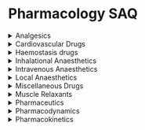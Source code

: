 # Pharmacology SAQ

<details><summary>Analgesics</summary><p>

- [2000A15 Opioids - Respiratory Effects](analgesics/2000A15_opioids_respiratory_effects.htm)
- [2006A07 Naloxone](analgesics/2006A07_naloxone.htm)
- [2007A03 Opioids - inter-individual variation](analgesics/2007A03_opioids_inter_individual_variation.htm)
- [2007B03 Opioids - transition from IV to oral](analgesics/2007B03_opioids_transition_from_iv_to_oral.htm)
- [2008B04 Ketamine - use in post-op analgesia](analgesics/2008B04_ketamine_use_in_post_op_analgesia.htm)
- [2009A05 Intrathecal opioids](analgesics/2009A05_intrathecal_opioids.htm)
- [2010B01 Morphine vs oxycodone](analgesics/2010B01_morphine_vs_oxycodone.htm)
- [2011A06 Remifentanil](analgesics/2011A06_remifentanil.htm)
- [2013B12 Alfentanil vs fentanyl](analgesics/2013B12_alfentanil_vs_fentanyl.htm)
- [2013C08 Opioid metabolism - morphine, pethidine and codeine](analgesics\2013C08_opioid_metabolism_morphine_pethidine_and_codeine.htm)
- [2014A10 Morphine vs tramadol](analgesics/2014A10_morphine_vs_tramadol.htm)
- [2014A11 Aspirin overdose vs paracetamol overdose](analgesics/2014A11_aspirin_overdose_vs_paracetamol_overdose.htm)
- [2015A11 Morphine PCA vs fentanyl PCA](analgesics/2015A11_morphine_pca_vs_fentanyl_pca.htm)
- [2016B12 Opioids - mechanism of analgesia](analgesics/2016B12_opioids_mechanism_of_analgesia.htm)
- [2017B12 Non-steroidal anti-inflammatory drugs](analgesics/2017B12_nsaids.htm)
- [2017B15 Tramadol](analgesics/2017B15_tramadol.htm)
- [2018A05 Opioids - therapeutic and adverse effects](analgesics/2018A05_opioids_therapeutic_and_adverse_effects.htm)
- [2019A14 Tramadol - metabolism and excretion](analgesics/2019A14_tramadol_metabolism_and_excretion.htm)

</p></details>

<details><summary>Cardiovascular Drugs</summary><p>

- [1999B12 Sodium nitroprusside](cardiovascular_drugs/1999B12_sodium_nitroprusside.htm)
- [2001A15 Esmolol vs propranolol](cardiovascular_drugs/2001A15_esmolol_vs_propranolol.htm)
- [2002B08 Vasopressin](cardiovascular_drugs/2002B08_vasopressin.htm)
- [2004B06 Glyceryl trinitrate](cardiovascular_drugs/2004B06_glyceryl_trinitrate.htm)
- [2006B01 Treatment of hypotension due to subarachnoid block](cardiovascular_drugs/2006B01_treatment_of_hypotension_due_to_subarachnoid_block.htm)
- [2006B07 Treatment of ventricular fibrillation](cardiovascular_drugs/2006B07_treatment_of_ventricular_fibrillation.htm)
- [2007A08 Treatment of chronic LV failure](cardiovascular_drugs/2007A08_treatment_of_chronic_lv_failure.htm)
- [2008A08 Treatment of myocardial ischaemia](cardiovascular_drugs/2008A08_treatment_of_myocardial_ischaemia.htm)
- [2012B05 Drugs acting on the renin-angiotensin system](cardiovascular_drugs/2012B05_drugs_acting_on_the_renin_angiotensin_system.htm)
- [2015A08 Treatment of intra-operative hypertension](cardiovascular_drugs/2015A08_treatment_of_intra_operative_hypertension.htm)
- [2016A08 Treatment of hypertension in pregnancy](cardiovascular_drugs/2016A08_treatment_of_hypertension_in_pregnancy.htm)
- [2016A09 Amiodarone](cardiovascular_drugs/2016A09_amiodarone.htm)
- [2017B07 Ephedrine vs noradrenaline](cardiovascular_drugs/2017B07_ephedrine_vs_noradrenaline.htm)
- [2018A08 Metoprolol](cardiovascular_drugs/2018A08_metoprolol.htm)
- [2018B10 Inotropes](cardiovascular_drugs/2018B10_inotropes.htm)

</p></details>

<details><summary>Haemostasis drugs</summary><p>
  
- [2004A08 Unfractionated heparin - adverse effects](haemostasis_drugs/2004A08_unfractionated_heparin_adverse_effects.htm)
- [2008B07 Anti-platelets](haemostasis_drugs/2008B07_anti_platelets.htm)
- [2011B05 Protamine](haemostasis_drugs/2011B05_protamine.htm)
- [2012B01 Warfarin](haemostasis_drugs/2012B01_warfarin.htm)
- [2014B08 Bridging from warfarin to low molecular weight heparins](haemostasis_drugs/2014B08_bridging_from_warfarin_to_low_molecular_weight_heparins.htm)
- [2017A08 Unfractionated heparin vs low molecular weight heparins](haemostasis_drugs/2017A08_unfractionated_heparin_vs_low_molecular_weight_heparins.htm)

</p></details>

<details><summary>Inhalational Anaesthetics</summary><p>

- [1999A14 Volatile anaesthetics - renal effects](inhalational_anaesthetics/1999A14_volatile_anaesthetics_renal_effects.htm)
- [2000A09 Volatile anaesthetics - cardiovascular effects](inhalational_anaesthetics/2000A09_volatile_anaesthetics_cardiovascular_effects.htm)
- [2001A12 Volatile anaesthetics - respiratory effects](inhalational_anaesthetics/2001A12_volatile_anaesthetics_respiratory_effects.htm)
- [2001B10 Nitrous oxide - adverse effects](inhalational_anaesthetics/2001B10_nitrous_oxide_adverse_effects.htm)
- [2004A01 Isoflurane - CNS effects](inhalational_anaesthetics/2004A01_isoflurane_CNS_effects.htm)
- [2005B01 Isoflurane - metabolism](inhalational_anaesthetics/2005B01_isoflurane_metabolism.htm)
- [2009A01 Minimum alveolar concentration](inhalational_anaesthetics/2009A01_minimum_alveolar_concentration.htm)
- [2010A03 Desflurane - adverse effects](inhalational_anaesthetics/2010A03_desflurane_adverse_effects.htm)
- [2011A07 Nitrous oxide - advantages and disadvantages](inhalational_anaesthetics/2011A07_nitrous_oxide_advantages_and_disadvantages.htm)
- [2012A02 Nitrous oxide - pharmacokinetics](inhalational_anaesthetics/2012A02_nitrous_oxide_pharmacokinetics.htm)
- [2013C02 Xenon - advantages and disadvantages](inhalational_anaesthetics/2013C02_xenon_advantages_and_disadvantages.htm)
- [2014B03 Malignant hyperthermia](inhalational_anaesthetics/2014B03_malignant_hyperthermia.htm)
- [2015A07 Sevoflurane - effects on muscle](inhalational_anaesthetics/2015A07_sevoflurane_effects_on_muscle.htm)
- [2017B05 Inhalational anaesthetics - rate of onset](inhalational_anaesthetics_2017B05_inhalational_anaesthetics_rate_of_onset.htm)
- [2018A03 Volatile anaesthetics - mechanism of hypnosis](inhalational_anaesthetics_2018A03_volatile_anaesthetics_mechanism_of_hypnosis.htm)
- [2018A06 Sevoflurane - rate of washout.htm](inhalational_anaesthetics/2018A06_sevoflurane_rate_of_washout.htm)
- [2019A09 Inhalational anaesthetics - wash-in curves](inhalational_anaesthetics/2019A09_inhalational_anaesthetics_wash_in_curves.htm)
- [2019A10 Sevoflurane - effects on regional circulations](inhalational_anaesthetics/2019A10_sevoflurane_regional_circulation_effects.htm)

</p></details>

<details><summary>Intravenous Anaesthetics</summary><p>
  
- [1999A16 Alpha 2 adrenoceptor agonist](intravenous_anaesthetics/1999A16_alpha_2_adrenoceptor_agonist.htm)
- [2002A11 Thiopentone and ketamine - non-CNS effects](intravenous_anaesthetics/2002A11_thiopentone_and_ketamine_non_CNS_effects.htm)
- [2002A16 Flumazenil](intravenous_anaesthetics/2002A16_flumazenil.htm)
- [2003B06 Alpha 2 adrenoceptor agonists - and limitations of clonidine](intravenous_anaesthetics/2003B06_alpha_2_adrenoceptor_agonists_and_limitations_of_clonidine.htm)
- [2004B07 Propofol - inter-invididual variatation in elimination half life](intravenous_anaesthetics/2004B07_propofol_inter_individual_variation_in_elimination_half_life.htm)
- [2006B03 Intravenous induction agents - inter-individual variation](intravenous_anaesthetics/2006B03_intravenous_induction_agents_inter_individual_variation.htm)
- [2007A04 Propofol TIVA vs ketamine TIVA](intravenous_anaesthetics/2007A04_propofol_tiva_vs_ketamine_tiva.htm)
- [2008A03 Ideal sedative](intravenous_anaesthetics/2008A03_ideal_sedative.htm)
- [2008B02 Propofol TIVA](intravenous_anaesthetics/2008B02_propofol_tiva.htm)
- [2008B03 Clonidine](intravenous_anaesthetics/2008B03_clonidine.htm)
- [2009B02 Propofol - adverse effects](intravenous_anaesthetics/2009B02_propofol_adverse_effects.htm)
- [2012A07 Ketamine TIVA](intravenous_anaesthetics/2012A07_ketamine_tiva.htm)
- [2012B02 Propofol vs sevoflurane - kinetics, CVS, CNS effects](intravenous_anaesthetics/2012B02_propofol_vs_sevoflurane_kinetics_cvs_cns_effects.htm)
- [2015A12 Intravenous induction - rate of onset](intravenous_anaesthetics/2015A12_intravenous_induction_rate_of_onset.htm)
- [2017B14 Propofol - non-CNS effects](intravenous_anaesthetics/2017B14_propofol_non_cns_effects.htm)
- [2018A07 Intravenous induction - dosing in youth, old age and shock](intravenous_anaesthetics/2018A07_intravenous_induction_dosing_in_youth_old_age_and_shock.htm)
- [2018B11 Midazolam](intravenous_anaesthetics/2018B11_midazolam.htm)
- [2019A11 Propofol TCI](intravenous_anaesthetics/2019A11_propofol_tci.htm)

</p></details>

<details><summary>Local Anaesthetics</summary><p>
  
- [2002A09 Local anaesthetic toxicity](local_anaesthetics/2002A09_local_anaesthetic_toxicity.htm)
- [2003A03 Local anaesthetics - mechanism of action](local_anaesthetics/2003A03_local_anaesthetics_mechanism_of_action.htm)
- [2004A03 Local anaesthetics - topical agents](local_anaesthetics/2004A02_local_anaesthetics_topical_agents.htm)
- [2004B02 Ropivacaine](local_anaesthetics/2004B02_ropivacaine.htm)
- [2005B03 Lignocaine - physicochemical characteristics](local_anaesthetics/2005B03_lignocaine_physicochemical_characteristics.htm)
- [2007A02 Local anaesthetics - neuraxial pharmacokinetics](local_anaesthetics/2007A02_local_anaesthetics_neuraxial_pharmacokinetics.htm)
- [2010A01 Local anaesthetics - structure-activity relationships](local_anaesthetics/2010A01_local_anaesthetics_structure_activity_relationships.htm)
- [2011A01 Local anaesthetic systemic toxicity - risk factors](local_anaesthetics/2011A01_local_anaesthetic_systemic_toxicity_risk_factors.htm)
- [2015A04 Local anaesthetics - nasal application](local_anaesthetics/2015A04_local_anaesthetics_nasal_application.htm)
- [2016A06 Local anaesthetics - rate of onset](local_anaesthetics/2016A06_local_anaesthetics_rate_of_onset.htm)
- [2017A12 Total spinal anaesthesia](local_anaesthetics_2017A12_total_spinal_anaesthesia.htm)
- [2017B08 Local anaesthetics - rate of offset](local_anaesthetics/2017B08_local_anaesthetics_rate_of_offset.htm)
- [2019A08 Local anaesthetic systemic toxicity - features](local_anaesthetics/2019A08_local_anaesthetic_systemic_toxicity_features.htm)

</p></details>

<details><summary>Miscellaneous Drugs</summary><p>
  
- [2000A12 Oxytocin](miscellaneous_drugs/2000A12_oxytocin.htm)
- [2000A14 Ester drugs](miscellaneous_drugs/2000A14_ester_drugs.htm)
- [2004B03 Anti-histamines](miscellaneous_drugs/2004B03_anti_histamines.htm)
- [2005B07 Droperidol](miscellaneous_drugs/2005B07_droperidol.htm)
- [2008A02 Diuretics](miscellaneous_drugs/2008A02_diuretics.htm)
- [2008B06 Colloids](miscellaneous_drugs/2008B06_colloids.htm)
- [2009A04 Atropine vs glycopyrrolate](miscellaneous_drugs/2009A04_atropine_vs_glycopyrrolate.htm)
- [2009A07 Serotonergic drugs](miscellaneous_drugs/2009A07_serotonergic_drugs.htm)
- [2009B03 Anti-emetics and pro-emetics](miscellaneous_drugs/2009B03_anti_emetics_and_pro_emetics.htm)
- [2010A07 Drugs acting at the nicotinic cholinergic receptor](miscellaneous_drugs/2010A07_drugs_acting_at_the_nicotinic_cholinergic_receptor.htm)
- [2010A08 Anti-depressants](miscellaneous_drugs/2010A08_anti_depressants.htm)
- [2012A03 Anti-aspiration drugs](miscellaneous_drugs/2012A03_anti_aspiration_drugs.htm)
- [2013C01 Oral hypoglycaemics](miscellaneous_drugs/2013C01_oral_hypoglycaemics.htm)
- [2014A06 Bronchodilators](miscellaneous_drugs/2014A06_bronchodilators.htm)
- [2014A13 Normal saline vs 4% albumin](miscellaneous_drugs/2014A13_normal_saline_vs_4pc_albumin.htm)
- [2014B14 Mannitol](miscellaneous_drugs/2014B14_mannitol.htm)
- [2016B11 Gentamicin](miscellaneous_drugs/2016B11_gentamicin.htm)
- [2016B15 Anti-emetics](miscellaneous_drugs/2016B15_anti_emetics.htm)
- [2018B13 Oxytocics and tocolytics](miscellaneous_drugs/2018B13_oxytocics_and_tocolytics.htm)
- [2019A13 Antibiotic chemoprophylaxis](miscellaneous_drugs/2019A13_antibiotic_chemoprophylaxis.htm)

</p></details>

<details><summary>Muscle Relaxants</summary><p>
  
- [2000B16 Atracurium vs cisatracurium](muscle_relaxants/2000B16_atracurium_vs_cisatracurium.htm)
- [2002B05 Suxamethonium - causes of prologned effect](muscle_relaxants/2002B05_suxamethonium_causes_of_prolonged_effect.htm)
- [2004A02 Non-depolarising relaxants - rate of onset](muscle_relaxants/2004A02_non_depolarising_relaxants_rate_of_onset.htm)
- [2006B04 Suxamethonium vs rocuronium - rapid sequence induction](muscle_relaxants/2006B04_suxamethonium_vs_rocuronium_rapid_sequence_induction.htm)
- [2007B06 Suxamethonium - mechanisms of phase 1 and phase 2 block](muscle_relaxants/2007B06_suxamethonium_mechanisms_of_phase_1_and_phase_2_block.htm)
- [2009B05 Non-depolarising relaxants - inter-individual variation](muscle_relaxants/2009B05_non_depolarising_relaxants_inter_individual_variation.htm)
- [2010B05 Reversal - anti-cholinesterases](muscle_relaxants/2010B05_reversal_anticholinesterases.htm)
- [2013C04 Relaxants - cardiovascular effects](muscle_relaxants/2013C04_relaxants_cardiovascular_effects.htm)
- [2014A02 Non-depolarising relaxants - log dose response curve](muscle_relaxants/2014A02_non_depolarising_relaxants_log_dose_response_curve.htm)
- [2016A04 Non-depolarising relaxants - adverse effects](muscle_relaxants/2016A04_non_depolarising_relaxants_adverse_effects.htm)
- [2016B10 Reversal - neostigmine](muscle_relaxants/2016B10_reversal_neostigmine.htm)
- [2017A06 Suxamethonium - adverse effects](muscle_relaxants/2017A06_suxamethonium_adverse_effects.htm)
- [2018A12 Reversal - neostigmine vs sugammadex](muscle_relaxants/2018A12_reversal_neostigmine_vs_sugammadex.htm)
- [2018B04 Suxamethonium vs rocuronium](muscle_relaxants/2018B04_suxamethonium_vs_rocuronium.htm)
- [2019A12 Non-depolarising relaxants - rate of offset](muscle_relaxants/2019A12_non_depolarising_relaxants_rate_of_offset.htm)

</p></details>

<details><summary>Pharmaceutics</summary><p>

- [2003A04 Intravenous drug additives](pharmaceutics/2003A03_intravenous_drug_additives.htm)
- [2013C03 Isomerism](pharmaceutics/2013C03_isomerism.htm)

</p></details>

<details><summary>Pharmacodynamics</summary><p>

- [2002B06 Tolerance and dependence - opioids](pharmacodynamics/2002B06_tolerance_and_dependence_opioids.htm)
- [2004B01 Mechanisms of drug action](pharmacodynamics/2004B01_mechanisms_of_drug_action.htm)
- [2005B02 Dose-response curves](pharmacodynamics/2005B02_dose_response_curves.htm)
- [2012B03 Tolerance and tachyphylaxis](pharmacodynamics/2012B03_tolerance_and_tachyphylaxis.htm)
- [2015A05 Synergy - sevoflurane and fentanyl](pharmacodynamics/2015A05_synergy_sevoflurane_fentanyl.htm)
- [2017A03 Synergy - propofol and remifentanil](pharmacodynamics/2017A03_synergy_propofol_remifentanil.htm)

</p></details>

<details><summary>Pharmacokinetics</summary><p>
  
- [2001B09 Clearance](pharmacokinetics/2001B09_clearance.htm)
- [2002A10 Rate of offset after a drug infusion](pharmacokinetics/2002A10_rate_of_offset_after_a_drug_infusion.htm)
- [2011B02 Compartment modelling](pharmacokinetics/2011B02_compartment_modelling.htm)
- [2012B13 Exponential functions](pharmacokinetics/2012B13_exponential_functions.htm)
- [2013C05 Volume of distribution](pharmacokinetics/2013C05_volume_of_distribution.htm)
- [2015B04 Half-life vs context-sensitive half-time](pharmacokinetics/2015B04_half_life_vs_context_sensitive_half_time.htm)
- [2017A04 CYP2D6](pharmacokinetics/2017A04_cyp2d6.htm)
- [2018B14 Transdermal kinetics](pharmacokinetics/2018B14_transdermal_kinetics.htm)
